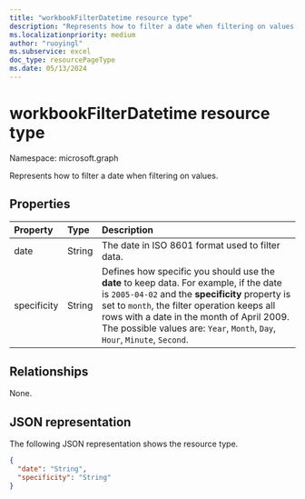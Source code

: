 ```yaml
---
title: "workbookFilterDatetime resource type"
description: "Represents how to filter a date when filtering on values."
ms.localizationpriority: medium
author: "ruoyingl"
ms.subservice: excel
doc_type: resourcePageType
ms.date: 05/13/2024
---
```


# workbookFilterDatetime resource type

Namespace: microsoft.graph

Represents how to filter a date when filtering on values.

## Properties
| Property	   | Type	|Description|
|:---------------|:--------|:----------|
|date|String|The date in ISO 8601 format used to filter data.|
|specificity|String|Defines how specific you should use the **date** to keep data. For example, if the date is `2005-04-02` and the **specificity** property is set to `month`, the filter operation keeps all rows with a date in the month of April 2009. The possible values are: `Year`, `Month`, `Day`, `Hour`, `Minute`, `Second`.|

## Relationships
None.


## JSON representation

The following JSON representation shows the resource type.

<!-- {
  "blockType": "resource",
  "optionalProperties": [

  ],
  "@odata.type": "microsoft.graph.workbookFilterDateTime"
}-->

```json
{
  "date": "String",
  "specificity": "String"
}
```

<!-- uuid: 8fcb5dbc-d5aa-4681-8e31-b001d5168d79
2015-10-25 14:57:30 UTC -->
<!-- {
  "type": "#page.annotation",
  "description": "FilterDatetime resource",
  "keywords": "",
  "section": "documentation",
  "tocPath": ""
}-->

